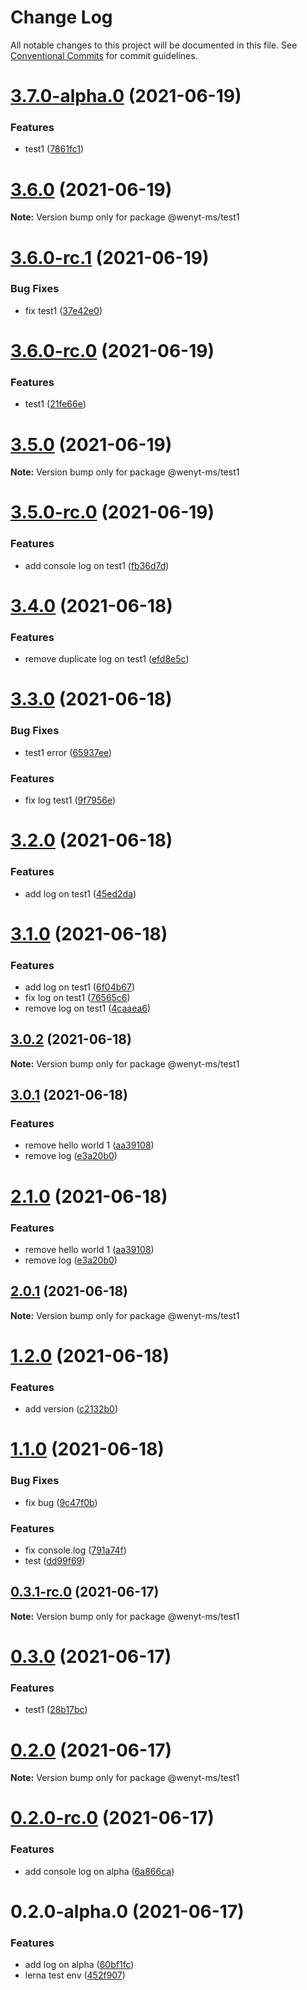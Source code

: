 # Change Log

All notable changes to this project will be documented in this file.
See [Conventional Commits](https://conventionalcommits.org) for commit guidelines.

# [3.7.0-alpha.0](https://github.com/wenytang-ms-123/testavc/compare/@wenyt-ms/test1@3.6.0...@wenyt-ms/test1@3.7.0-alpha.0) (2021-06-19)


### Features

* test1 ([7861fc1](https://github.com/wenytang-ms-123/testavc/commit/7861fc15ea4566890449cf929a860ab24c70b972))





# [3.6.0](https://github.com/wenytang-ms-123/testavc/compare/@wenyt-ms/test1@3.6.0-rc.1...@wenyt-ms/test1@3.6.0) (2021-06-19)

**Note:** Version bump only for package @wenyt-ms/test1





# [3.6.0-rc.1](https://github.com/wenytang-ms-123/testavc/compare/@wenyt-ms/test1@3.6.0-rc.0...@wenyt-ms/test1@3.6.0-rc.1) (2021-06-19)


### Bug Fixes

* fix test1 ([37e42e0](https://github.com/wenytang-ms-123/testavc/commit/37e42e0bfa008a471c007cc0631c4a98d7240ac6))





# [3.6.0-rc.0](https://github.com/wenytang-ms-123/testavc/compare/@wenyt-ms/test1@3.5.0...@wenyt-ms/test1@3.6.0-rc.0) (2021-06-19)


### Features

* test1 ([21fe66e](https://github.com/wenytang-ms-123/testavc/commit/21fe66e17b983d570c3c8ded933eb1fbc666c2ee))





# [3.5.0](https://github.com/wenytang-ms-123/testavc/compare/@wenyt-ms/test1@3.5.0-rc.0...@wenyt-ms/test1@3.5.0) (2021-06-19)

**Note:** Version bump only for package @wenyt-ms/test1





# [3.5.0-rc.0](https://github.com/wenytang-ms-123/testavc/compare/@wenyt-ms/test1@3.4.0...@wenyt-ms/test1@3.5.0-rc.0) (2021-06-19)


### Features

* add console log on test1 ([fb36d7d](https://github.com/wenytang-ms-123/testavc/commit/fb36d7d8598b0285999707db04e6b28ad36c15d7))





# [3.4.0](https://github.com/wenytang-ms-123/testavc/compare/@wenyt-ms/test1@3.3.0...@wenyt-ms/test1@3.4.0) (2021-06-18)


### Features

* remove duplicate log on test1 ([efd8e5c](https://github.com/wenytang-ms-123/testavc/commit/efd8e5c4feb6c372b050ae5077ff9cbb0ddccc5b))





# [3.3.0](https://github.com/wenytang-ms-123/testavc/compare/@wenyt-ms/test1@3.2.0...@wenyt-ms/test1@3.3.0) (2021-06-18)


### Bug Fixes

* test1 error ([65937ee](https://github.com/wenytang-ms-123/testavc/commit/65937ee840d82eff319a430d642fdefe68e96387))


### Features

* fix log test1 ([9f7956e](https://github.com/wenytang-ms-123/testavc/commit/9f7956e76068090b107c0b44e7f5aeb8b015e26f))





# [3.2.0](https://github.com/wenytang-ms-123/testavc/compare/@wenyt-ms/test1@3.1.0...@wenyt-ms/test1@3.2.0) (2021-06-18)


### Features

* add log on test1 ([45ed2da](https://github.com/wenytang-ms-123/testavc/commit/45ed2daf3f5d45acfa790c70cbb566874d85c8d0))





# [3.1.0](https://github.com/wenytang-ms-123/testavc/compare/@wenyt-ms/test1@3.0.2...@wenyt-ms/test1@3.1.0) (2021-06-18)


### Features

* add log on test1 ([6f04b67](https://github.com/wenytang-ms-123/testavc/commit/6f04b6728afe6fc397c506714e2e8e27e427ec5d))
* fix log on test1 ([76565c6](https://github.com/wenytang-ms-123/testavc/commit/76565c6c33a5926892f91557b059396d3d31efbe))
* remove log on test1 ([4caaea6](https://github.com/wenytang-ms-123/testavc/commit/4caaea6a06a8fd51b4d43c9c08779b6abf0029f2))





## [3.0.2](https://github.com/wenytang-ms-123/testavc/compare/@wenyt-ms/test1@3.0.1...@wenyt-ms/test1@3.0.2) (2021-06-18)

**Note:** Version bump only for package @wenyt-ms/test1





## [3.0.1](https://github.com/wenytang-ms-123/testavc/compare/@wenyt-ms/test1@2.0.1...@wenyt-ms/test1@3.0.1) (2021-06-18)


### Features

* remove hello world 1 ([aa39108](https://github.com/wenytang-ms-123/testavc/commit/aa391082957b55ee0ffc9583d4491012905ecefc))
* remove log ([e3a20b0](https://github.com/wenytang-ms-123/testavc/commit/e3a20b090a1b91e153a680e92d78b9d81628f29f))





# [2.1.0](https://github.com/wenytang-ms-123/testavc/compare/@wenyt-ms/test1@2.0.1...@wenyt-ms/test1@2.1.0) (2021-06-18)


### Features

* remove hello world 1 ([aa39108](https://github.com/wenytang-ms-123/testavc/commit/aa391082957b55ee0ffc9583d4491012905ecefc))
* remove log ([e3a20b0](https://github.com/wenytang-ms-123/testavc/commit/e3a20b090a1b91e153a680e92d78b9d81628f29f))





## [2.0.1](https://github.com/wenytang-ms-123/testavc/compare/@wenyt-ms/test1@1.2.0...@wenyt-ms/test1@2.0.1) (2021-06-18)

**Note:** Version bump only for package @wenyt-ms/test1





# [1.2.0](https://github.com/wenytang-ms-123/testavc/compare/@wenyt-ms/test1@1.1.0...@wenyt-ms/test1@1.2.0) (2021-06-18)


### Features

* add version ([c2132b0](https://github.com/wenytang-ms-123/testavc/commit/c2132b047e7dee7c7ff5d4663f786daca3f28b11))





# [1.1.0](https://github.com/wenytang-ms-123/testavc/compare/@wenyt-ms/test1@0.3.1-rc.0...@wenyt-ms/test1@1.1.0) (2021-06-18)


### Bug Fixes

* fix bug ([9c47f0b](https://github.com/wenytang-ms-123/testavc/commit/9c47f0badca5c09290f01722b4772446317074bb))


### Features

* fix console.log ([791a74f](https://github.com/wenytang-ms-123/testavc/commit/791a74f192a5009d52df686be817995f849efbb1))
* test ([dd99f69](https://github.com/wenytang-ms-123/testavc/commit/dd99f69e9704cfe79781620d55b4ffef4a95b270))





## [0.3.1-rc.0](https://github.com/wenytang-ms-123/testavc/compare/@wenyt-ms/test1@0.3.0...@wenyt-ms/test1@0.3.1-rc.0) (2021-06-17)

**Note:** Version bump only for package @wenyt-ms/test1





# [0.3.0](https://github.com/wenytang-ms-123/testavc/compare/@wenyt-ms/test1@0.2.0...@wenyt-ms/test1@0.3.0) (2021-06-17)


### Features

* test1 ([28b17bc](https://github.com/wenytang-ms-123/testavc/commit/28b17bc4731cefb293c409a83966374350120c45))





# [0.2.0](https://github.com/wenytang-ms-123/testavc/compare/@wenyt-ms/test1@0.2.0-rc.0...@wenyt-ms/test1@0.2.0) (2021-06-17)

**Note:** Version bump only for package @wenyt-ms/test1





# [0.2.0-rc.0](https://github.com/wenytang-ms-123/testavc/compare/@wenyt-ms/test1@0.2.0-alpha.0...@wenyt-ms/test1@0.2.0-rc.0) (2021-06-17)


### Features

* add console log on alpha ([6a866ca](https://github.com/wenytang-ms-123/testavc/commit/6a866ca05ebe55f259a15c69b12d9a62314153c2))





# 0.2.0-alpha.0 (2021-06-17)


### Features

* add log on alpha ([60bf1fc](https://github.com/wenytang-ms-123/testavc/commit/60bf1fc976112e36047eb4547bbd1ae9d940ce3d))
* lerna test env ([452f907](https://github.com/wenytang-ms-123/testavc/commit/452f907e62e0ec921a9b94fdeafb461d1156b0cc))
